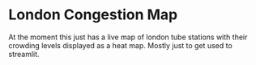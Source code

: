 # London Congestion Map
 At the moment this just has a live map of london tube stations with their crowding levels displayed as a heat map. Mostly just to get used to streamlit.
